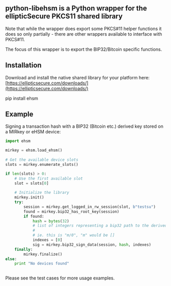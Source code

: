 ## python-libehsm is a Python wrapper for the ellipticSecure PKCS11 shared library

Note that while the wrapper does export some PKCS#11 helper 
functions it does so only partially - there are other wrappers 
available to interface with PKCS#11.

The focus of this wrapper is to export the BIP32/Bitcoin specific functions.

## Installation

Download and install the native shared library for your platform here: [https://ellipticsecure.com/downloads/](https://ellipticsecure.com/downloads/)

pip install ehsm


## Example

Signing a transaction hash with a BIP32 (Bitcoin etc.) derived key stored on
a MIRkey or eHSM device:

```python
import ehsm

mirkey = ehsm.load_ehsm()
        
# Get the available device slots
slots = mirkey.enumerate_slots()

if len(slots) > 0:        
    # Use the first available slot
    slot = slots[0]
        
    # Initialize the library
    mirkey.init()
    try:
        session = mirkey.get_logged_in_rw_session(slot, b"testsu")
        found = mirkey.bip32_has_root_key(session)
        if found:
            hash = bytes(32)
            # list of integers representing a bip32 path to the derived key
            # 
            # ie. this is "m/0", "m" would be []
            indexes = [0] 
            sig = mirkey.bip32_sign_data(session, hash, indexes)
    finally:
        mirkey.finalize()
else:
    print "No devices found"
    
```

Please see the test cases for more usage examples.
